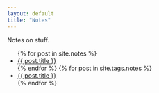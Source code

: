 ```yaml
---
layout: default
title: "Notes"
---
```


Notes on stuff.

<div class="posts">
<ul class="list">
  {% for post in site.notes %}
    <li>
      <a href="{{ site.baseurl }}{{ post.url }}">{{ post.title }}</a>
    </li>
  {% endfor %}
  {% for post in site.tags.notes %}
    <li>
      <a href="{{ site.baseurl }}{{ post.url }}">{{ post.title }}</a>
    </li>
  {% endfor %}
</ul>
</div>
